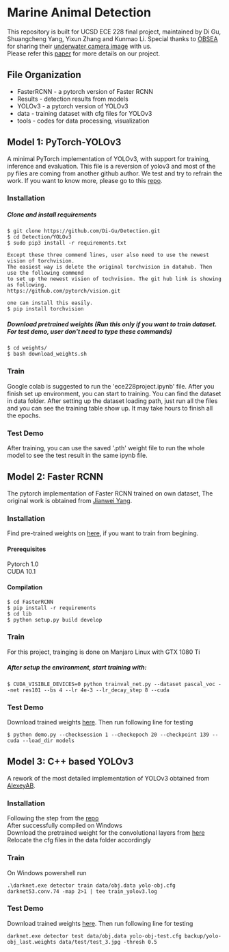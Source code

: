# Marine Animal Detection
This repository is built for UCSD ECE 228 final project, maintained by Di Gu, Shuangcheng Yang, Yixun Zhang and Kunmao Li. Special thanks to [OBSEA](https://obsea.es/) for sharing their [underwater camera image]() with us.\
Please refer this [paper]() for more details on our project.

## File Organization

- FasterRCNN - a pytorch version of Faster RCNN
- Results - detection results from models
- YOLOv3 - a pytorch version of YOLOv3
- data - training dataset with cfg files for YOLOv3
- tools - codes for data processing, visualization

## Model 1: PyTorch-YOLOv3
A minimal PyTorch implementation of YOLOv3, with support for training, inference and evaluation. This file is a reversion of yolov3 and most of the py files are coming from another github author. We test and try to refrain the work. If you want to know more, please go to this [repo](https://github.com/eriklindernoren/PyTorch-YOLOv3.git).

### Installation
##### Clone and install requirements
    $ git clone https://github.com/Di-Gu/Detection.git
    $ cd Detection/YOLOv3
    $ sudo pip3 install -r requirements.txt
    
    Except these three commend lines, user also need to use the newest vision of torchvision. 
    The easiest way is delete the original torchvision in datahub. Then use the following commend 
    to set up the newest vision of tochvision. The git hub link is showing as following.
    https://github.com/pytorch/vision.git
    
    one can install this easily.
    $ pip install torchvision

##### Download pretrained weights (Run this only if you want to train dataset. For test demo, user don't need to type these commands)

    $ cd weights/
    $ bash download_weights.sh
    
### Train

Google colab is suggested to run the 'ece228project.ipynb' file. After you finish set up environment, you can start to training. You can find the dataset in data folder. After setting up the dataset loading path, just run all the files and you can see the training table show up. It may take hours to finish all the epochs.

### Test Demo

After training, you can use the saved '.pth' weight file to run the whole model to see the test result in the same ipynb file. 

## Model 2: Faster RCNN
The pytorch implementation of Faster RCNN trained on own dataset, The original work is obtained from [Jianwei Yang](https://github.com/jwyang/faster-rcnn.pytorch/tree/pytorch-1.0).

### Installation
Find pre-trained weights on [here](https://www.dropbox.com/s/iev3tkbz5wyyuz9/resnet101_caffe.pth?dl=0), if you want to train from begining.

#### Prerequisites
Pytorch 1.0\
CUDA 10.1
#### Compilation
```
$ cd FasterRCNN
$ pip install -r requirements 
$ cd lib
$ python setup.py build develop
```

### Train
For this project, trainging is done on Manjaro Linux with GTX 1080 Ti
##### After setup the environment, start training with:
```
$ CUDA_VISIBLE_DEVICES=0 python trainval_net.py --dataset pascal_voc --net res101 --bs 4 --lr 4e-3 --lr_decay_step 8 --cuda
```

### Test Demo
Download trained weights [here](https://drive.google.com/file/d/141dOq4E_IOPE25SH5X5Zy8ssAsMTJ1BQ/view?usp=sharing). Then run following line for testing
```
$ python demo.py --checksession 1 --checkepoch 20 --checkpoint 139 --cuda --load_dir models
```

## Model 3: C++ based YOLOv3
A rework of the most detailed implementation of YOLOv3 obtained from [AlexeyAB](https://github.com/AlexeyAB/darknet).

### Installation
Following the step from the [repo](https://github.com/AlexeyAB/darknet#requirements)\
After successfully compiled on Windows\
Download the pretrained weight for the convolutional layers from [here](http://pjreddie.com/media/files/darknet53.conv.74)\
Relocate the cfg files in the data folder accordingly

### Train
On Windows powershell run
```
.\darknet.exe detector train data/obj.data yolo-obj.cfg darknet53.conv.74 -map 2>1 | tee train_yolov3.log
```

### Test Demo
Download trained weights [here](https://drive.google.com/file/d/1YHSIXxkbrUSm8JiZSFOEEXJZfDBscMu_/view?usp=sharing). Then run following line for testing
```
darknet.exe detector test data/obj.data yolo-obj-test.cfg backup/yolo-obj_last.weights data/test/test_3.jpg -thresh 0.5
```

